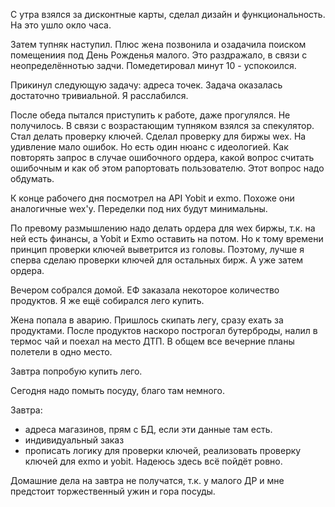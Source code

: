 С утра взялся за дисконтные карты, сделал дизайн и функциональность. На это ушло окло часа.

Затем тупняк наступил. Плюс жена позвонила и озадачила поиском помещениия под День Рожденья малого. Это раздражало, в связи с неопределённотью задчи.
Помедетировал минут 10 - успокоился.

Прикинул следующую задачу: адреса точек. Задача оказалась достаточно тривиальной. Я расслабился.

После обеда пытался приступить к работе, даже прогулялся. Не получилось. В связи с возрастающим тупняком взялся за спекулятор.
Стал делать проверку ключей.
Сделал проверку для биржы wex. На удивление мало ошибок.
Но есть один нюанс с идеологией. Как повторять запрос в случае ошибочного ордера, какой вопрос считать ошибочным и как об этом рапортовать пользователю. Этот вопрос надо обдумать.

К конце рабочего дня посмотрел на API Yobit и exmo. Похоже они аналогичные wex'у. Переделки под них будут минимальны.

По превому размышлению надо делать ордера для wex биржы, т.к. на ней есть финансы, а Yobit и Exmo оставить на потом. Но к тому времени принцип проверки ключей выветрится из головы. Поэтому, лучше я сперва сделаю проверки ключей для остальных бирж. А уже затем ордера.

Вечером собрался домой. ЕФ заказала некоторое количество продуктов. Я же ещё собирался лего купить.

Жена попала в аварию.
Пришлось скипать легу, сразу ехать за продуктами.
После продуктов наскоро построгал бутерброды, налил в термос чай и поехал на место ДТП.
В общем все вечерние планы полетели в одно место.

Завтра попробую купить лего.

Сегодня надо помыть посуду, благо там немного.

Завтра:
  * адреса магазинов, прям с БД, если эти данные там есть.
  * индивидуальный заказ
  * прописать логику для проверки ключей, реализовать проверку ключей для exmo и yobit. Надеюсь здесь всё пойдёт ровно.

Домашние дела на завтра не получатся, т.к. у малого ДР и мне предстоит торжественный ужин и гора посуды.